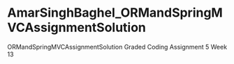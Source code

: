 # AmarSinghBaghel_ORMandSpringMVCAssignmentSolution
ORMandSpringMVCAssignmentSolution Graded Coding Assignment 5 Week 13
